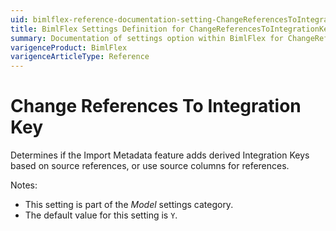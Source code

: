 ```yaml
---
uid: bimlflex-reference-documentation-setting-ChangeReferencesToIntegrationKey
title: BimlFlex Settings Definition for ChangeReferencesToIntegrationKey
summary: Documentation of settings option within BimlFlex for ChangeReferencesToIntegrationKey
varigenceProduct: BimlFlex
varigenceArticleType: Reference
---
```


# Change References To Integration Key

Determines if the Import Metadata feature adds derived Integration Keys based on source references, or use source columns for references.

Notes:

* This setting is part of the *Model* settings category.
* The default value for this setting is `Y`.
